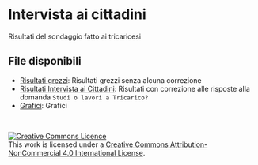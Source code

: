 # Intervista ai cittadini
Risultati del sondaggio fatto ai tricaricesi


## File disponibili
- [Risultati grezzi](Risultati_grezzi.csv): Risultati grezzi senza alcuna correzione
- [Risultati Intervista ai Cittadini](Risultati_Intervista_ai_Cittadini.csv): Risultati con correzione alle risposte alla domanda `Studi o lavori a Tricarico?`
- [Grafici](grafici.md): Grafici

<br>

<a rel="license" href="http://creativecommons.org/licenses/by-nc/4.0/"><img alt="Creative Commons Licence" style="border-width:0" src="https://i.creativecommons.org/l/by-nc/4.0/88x31.png" /></a><br />This work is licensed under a <a rel="license" href="http://creativecommons.org/licenses/by-nc/4.0/">Creative Commons Attribution-NonCommercial 4.0 International License</a>.